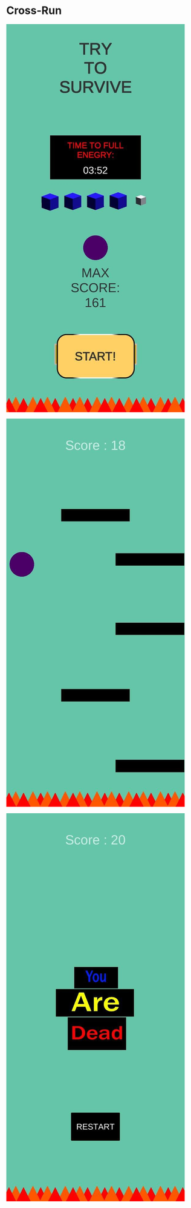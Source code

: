 # Cross-Run
![](Images/photo_2021-09-04_14-48-36.jpg)

![](Images/photo_2021-09-04_14-49-00.jpg)

![](Images/photo_2021-09-04_14-49-02.jpg)
